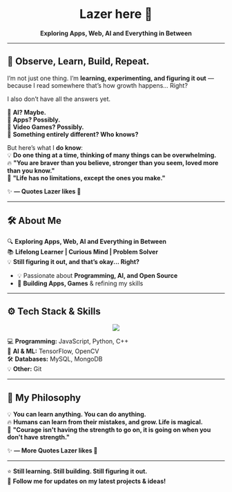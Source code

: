 <h1 align="center">Lazer here 👋</h1>
<p align="center"><strong>Exploring Apps, Web, AI and Everything in Between</strong></p>

---

## **🚀 Observe, Learn, Build, Repeat.**
I’m not just one thing. I’m **learning, experimenting, and figuring it out** — because I read somewhere that’s how growth happens... Right?

I also don’t have all the answers yet.

🔹 **AI? Maybe.**  
🔹 **Apps? Possibly.**  
🔹 **Video Games? Possibly.**  
🔹 **Something entirely different? Who knows?**  

But here’s what I **do know**:  
💡 **Do one thing at a time, thinking of many things can be overwhelming.**  
🔥 **"You are braver than you believe, stronger than you seem, loved more than you know."**  
🚀 **"Life has no limitations, except the ones you make."**  

✨ **— Quotes Lazer likes 🚀**  

---


## 🛠️ **About Me**  
🔍 **Exploring Apps, Web, AI and Everything in Between**  
📚 **Lifelong Learner | Curious Mind | Problem Solver**  
💡 **Still figuring it out, and that’s okay... Right?**  

- 💡 Passionate about **Programming, AI, and Open Source**  
- 🤖 **Building Apps, Games** & refining my skills  

---

## ⚙️ **Tech Stack & Skills**  
<p align="center">
  <img src="https://skillicons.dev/icons?i=javascript,mongodb,express,react,nodejs,python,tensorflow,cpp,mysql,git&theme=dark" />
</p>

💻 **Programming:** JavaScript, Python, C++  
🔬 **AI & ML:** TensorFlow, OpenCV  
🛠 **Databases:** MySQL, MongoDB  
💡 **Other:** Git  


---

## **🚀 My Philosophy**  

💡 **You can learn anything. You can do anything.**  
🔥 **Humans can learn from their mistakes, and grow. Life is magical.**  
🌱 **"Courage isn't having the strength to go on, it is going on when you don't have strength."**  

✨ **— More Quotes Lazer likes 🚀**  

---

⭐ **Still learning. Still building. Still figuring it out.**  
🚀 **Follow me for updates on my latest projects & ideas!**  
